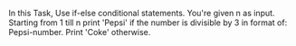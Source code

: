 In this Task, Use if-else conditional statements. You're given n as input. 
Starting from 1 till n print 'Pepsi' if the number is divisible by 3 in format of:  Pepsi-number. 
Print 'Coke' otherwise.
